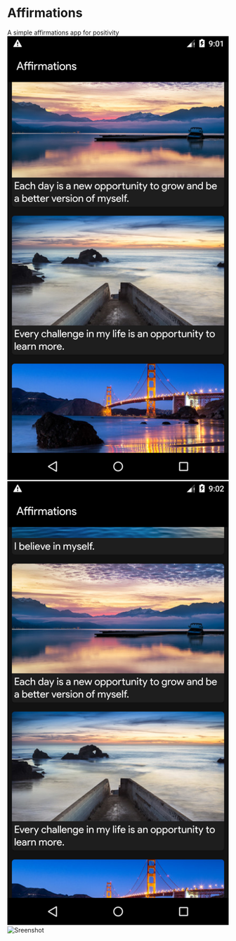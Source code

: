 # Affirmations
A simple affirmations app for positivity
![Sreenshot](https://github.com/TumininuCodes/Affirmations/blob/master/Screenshot_1606723310.png)
![Sreenshot](https://github.com/TumininuCodes/Affirmations/blob/master/Screenshot_1606723322.png)
![Sreenshot]()
